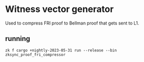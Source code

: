# Witness vector generator

Used to compress FRI proof to Bellman proof that gets sent to L1.

## running

`zk f cargo +nightly-2023-05-31 run --release --bin zksync_proof_fri_compressor`
